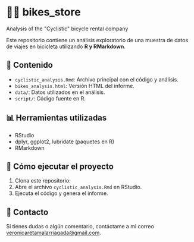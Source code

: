 # 🚴‍♂️ bikes_store
Analysis of the "Cyclistic" bicycle rental company

Este repositorio contiene un análisis exploratorio de una muestra de datos de viajes en bicicleta utilizando **R y RMarkdown**.

## 📂 Contenido
- `cyclistic_analysis.Rmd`: Archivo principal con el código y análisis.
- `bikes_analysis.html`: Versión HTML del informe.
- `data/`: Datos utilizados en el análisis.
- `script/`: Código fuente en R.

## 📊 Herramientas utilizadas
- RStudio
- dplyr, ggplot2, lubridate (paquetes en R)
- RMarkdown

## 🚀 Cómo ejecutar el proyecto
1. Clona este repositorio:
2. Abre el archivo `cyclistic_analysis.Rmd` en RStudio.
3. Ejecuta el código y genera el informe.

## 📩 Contacto
Si tienes dudas o algún comentario, contáctame a mi correo veronicaretamalarriagada@gmail.com.
